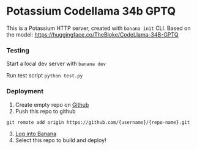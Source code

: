 # Potassium Codellama 34b GPTQ

This is a Potassium HTTP server, created with `banana init` CLI. Based on the model: https://huggingface.co/TheBloke/CodeLlama-34B-GPTQ

### Testing

Start a local dev server with `banana dev`

Run test script `python test.py`

### Deployment

1. Create empty repo on [Github](https://github.com)
2. Push this repo to github

```
git remote add origin https://github.com/{username}/{repo-name}.git
```

3. [Log into Banana](https://app.banana.dev/onboard)
4. Select this repo to build and deploy!
